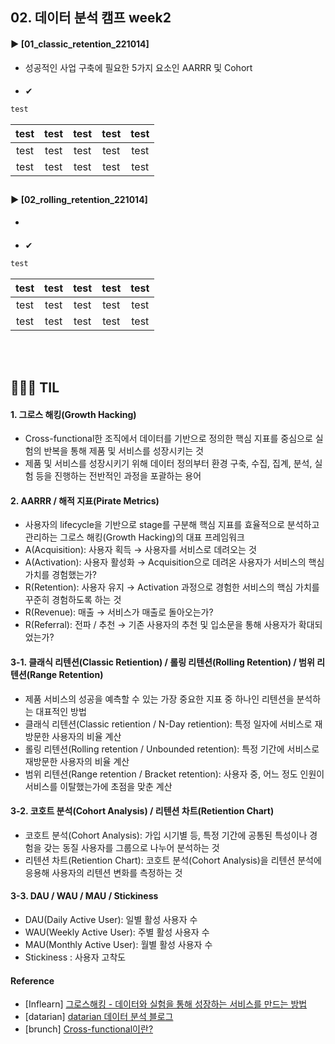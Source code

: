 ####
## 02. 데이터 분석 캠프 week2
#### ► [01_classic_retention_221014]
- 성공적인 사업 구축에 필요한 5가지 요소인 AARRR 및 Cohort 
####
- ✔︎  
``` SQL
test
```
|test|test|test|test|test|
|:---:|:---:|:---:|:---:|:---:|
|test|test|test|test|test|
|test|test|test|test|test|
##
#### ► [02_rolling_retention_221014]
- 
####
- ✔︎  
``` SQL
test
```
|test|test|test|test|test|
|:---:|:---:|:---:|:---:|:---:|
|test|test|test|test|test|
|test|test|test|test|test|

<br/><br/>
## 💁🏻‍♀️ TIL
#### 1. 그로스 해킹(Growth Hacking)
- Cross-functional한 조직에서 데이터를 기반으로 정의한 핵심 지표를 중심으로 실험의 반복을 통해 제품 및 서비스를 성장시키는 것
- 제품 및 서비스를 성장시키기 위해 데이터 정의부터 환경 구축, 수집, 집계, 분석, 실험 등을 진행하는 전반적인 과정을 포괄하는 용어
#### 2. AARRR / 해적 지표(Pirate Metrics)
- 사용자의 lifecycle을 기반으로 stage를 구분해 핵심 지표를 효율적으로 분석하고 관리하는 그로스 해킹(Growth Hacking)의 대표 프레임워크 
- A(Acquisition): 사용자 획득 → 사용자를 서비스로 데려오는 것
- A(Activation): 사용자 활성화 → Acquisition으로 데려온 사용자가 서비스의 핵심 가치를 경험했는가? 
- R(Retention): 사용자 유지 → Activation 과정으로 경험한 서비스의 핵심 가치를 꾸준히 경험하도록 하는 것
- R(Revenue): 매출 → 서비스가 매출로 돌아오는가?
- R(Referral): 전파 / 추천 → 기존 사용자의 추천 및 입소문을 통해 사용자가 확대되었는가?
#### 3-1. 클래식 리텐션(Classic Retiention) / 롤링 리텐션(Rolling Retention) / 범위 리텐션(Range Retention)
- 제품 서비스의 성공을 예측할 수 있는 가장 중요한 지표 중 하나인 리텐션을 분석하는 대표적인 방법 
- 클래식 리텐션(Classic retiention / N-Day retiention): 특정 일자에 서비스로 재방문한 사용자의 비율 계산
- 롤링 리텐션(Rolling retention / Unbounded retention): 특정 기간에 서비스로 재방문한 사용자의 비율 계산
- 범위 리텐션(Range retention / Bracket retention): 사용자 중, 어느 정도 인원이 서비스를 이탈했는가에 초점을 맞춘 계산
#### 3-2. 코호트 분석(Cohort Analysis) / 리텐션 차트(Retiention Chart)
- 코호트 분석(Cohort Analysis): 가입 시기별 등, 특정 기간에 공통된 특성이나 경험을 갖는 동질 사용자를 그룹으로 나누어 분석하는 것
- 리텐션 차트(Retiention Chart): 코호트 분석(Cohort Analysis)을 리텐션 분석에 응용해 사용자의 리텐션 변화를 측정하는 것
#### 3-3. DAU / WAU / MAU / Stickiness
- DAU(Daily Active User): 일별 활성 사용자 수
- WAU(Weekly Active User): 주별 활성 사용자 수
- MAU(Monthly Active User): 월별 활성 사용자 수
- Stickiness : 사용자 고착도

#### Reference
- [Inflearn] [그로스해킹 - 데이터와 실험을 통해 성장하는 서비스를 만드는 방법](https://www.inflearn.com/course/%EA%B7%B8%EB%A1%9C%EC%8A%A4%ED%95%B4%ED%82%B9-%EB%8D%B0%EC%9D%B4%ED%84%B0-%EC%8B%A4%ED%97%98-%EC%84%B1%EC%9E%A5-%EC%84%9C%EB%B9%84%EC%8A%A4/)  
- [datarian] [datarian 데이터 분석 블로그](https://www.datarian.io/blog)
- [brunch] [Cross-functional이란?](https://brunch.co.kr/@youngstone89/6)
